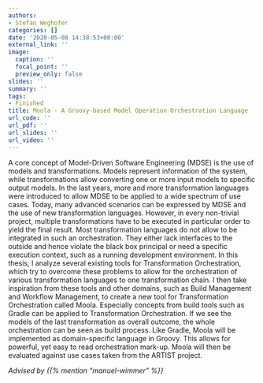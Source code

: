 ```yaml
---
authors:
- Stefan Weghofer
categories: []
date: '2020-05-08 14:38:53+00:00'
external_link: ''
image:
  caption: ''
  focal_point: ''
  preview_only: false
slides: ''
summary: ''
tags:
- Finished
title: Moola - A Groovy-based Model Operation Orchestration Language
url_code: ''
url_pdf: ''
url_slides: ''
url_video: ''
---
```


A core concept of Model-Driven Software Engineering (MDSE) is the use of models and transformations. Models represent information of the system, while transformations allow converting one or more input models to specific output models. In the last years, more and more transformation languages were introduced to allow MDSE to be applied to a wide spectrum of use cases. Today, many advanced scenarios can be expressed by MDSE and the use of new transformation languages. However, in every non-trivial project, multiple transformations have to be executed in particular order to yield the final result. Most transformation languages do not allow to be integrated in such an orchestration. They either lack interfaces to the outside and hence violate the black box principal or need a specific execution context, such as a running development environment. In this thesis, I analyze several existing tools for Transformation Orchestration, which try to overcome these problems to allow for the orchestration of various transformation languages to one transformation chain. I then take inspiration from these tools and other domains, such as Build Management and Workflow Management, to create a new tool for Transformation Orchestration called Moola. Especially concepts from build tools such as Gradle can be applied to Transformation Orchestration. If we see the models of the last transformation as overall outcome, the whole orchestration can be seen as build process. Like Gradle, Moola will be implemented as domain-specific language in Groovy. This allows for powerful, yet easy to read orchestration mark-up. Moola will then be evaluated against use cases taken from the ARTIST project.

*Advised by {{% mention "manuel-wimmer" %}}*